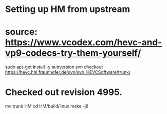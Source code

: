 # Setting up HM from upstream

# source: https://www.vcodex.com/hevc-and-vp9-codecs-try-them-yourself/
sudo apt-get install -y subversion
svn checkout https://hevc.hhi.fraunhofer.de/svn/svn_HEVCSoftware/trunk/
# Checked out revision 4995.

mv trunk HM
cd HM/build/linux
make -j8



